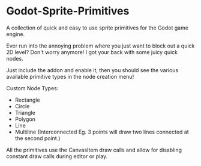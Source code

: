 # Godot-Sprite-Primitives
A collection of quick and easy to use sprite primitives for the Godot game engine.

Ever run into the annoying problem where you just want to block out a quick 2D level?
Don't worry anymore! I got your back with some juicy quick nodes.

Just include the addon and enable it, then you should see the various available
primitive types in the node creation menu!

Custom Node Types:
- Rectangle
- Circle
- Triangle
- Polygon
- Line
- Multiline (Interconnected Eg. 3 points will draw two lines connected at the second point.)

All the primitives use the CanvasItem draw calls and allow for disabling constant draw calls during editor or play.
